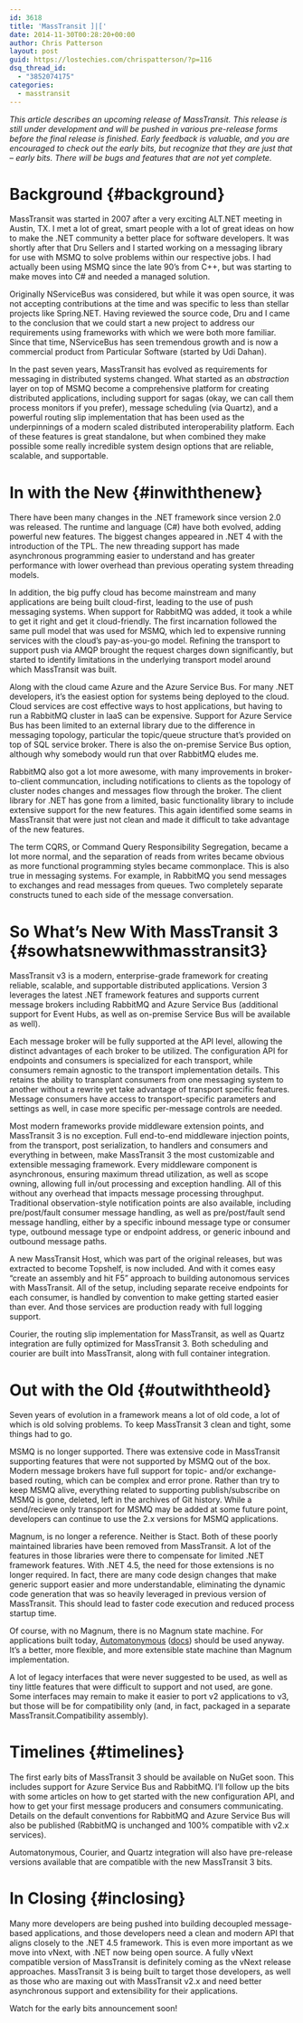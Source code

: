 ```yaml
---
id: 3618
title: 'MassTransit ]|['
date: 2014-11-30T00:28:20+00:00
author: Chris Patterson
layout: post
guid: https://lostechies.com/chrispatterson/?p=116
dsq_thread_id:
  - "3852074175"
categories:
  - masstransit
---
```

_This article describes an upcoming release of MassTransit. This release is still under development and will be pushed in various pre-release forms before the final release is finished. Early feedback is valuable, and you are encouraged to check out the early bits, but recognize that they are just that – early bits. There will be bugs and features that are not yet complete._

# Background {#background}

MassTransit was started in 2007 after a very exciting ALT.NET meeting in Austin, TX. I met a lot of great, smart people with a lot of great ideas on how to make the .NET community a better place for software developers. It was shortly after that Dru Sellers and I started working on a messaging library for use with MSMQ to solve problems within our respective jobs. I had actually been using MSMQ since the late 90’s from C++, but was starting to make moves into C# and needed a managed solution.

Originally NServiceBus was considered, but while it was open source, it was not accepting contributions at the time and was specific to less than stellar projects like Spring.NET. Having reviewed the source code, Dru and I came to the conclusion that we could start a new project to address our requirements using frameworks with which we were both more familiar. Since that time, NServiceBus has seen tremendous growth and is now a commercial product from Particular Software (started by Udi Dahan).

In the past seven years, MassTransit has evolved as requirements for messaging in distributed systems changed. What started as an _abstraction_ layer on top of MSMQ become a comprehensive platform for creating distributed applications, including support for sagas (okay, we can call them process monitors if you prefer), message scheduling (via Quartz), and a powerful routing slip implementation that has been used as the underpinnings of a modern scaled distributed interoperability platform. Each of these features is great standalone, but when combined they make possible some really incredible system design options that are reliable, scalable, and supportable.

# In with the New {#inwiththenew}

There have been many changes in the .NET framework since version 2.0 was released. The runtime and language (C#) have both evolved, adding powerful new features. The biggest changes appeared in .NET 4 with the introduction of the TPL. The new threading support has made asynchronous programming easier to understand and has greater performance with lower overhead than previous operating system threading models.

In addition, the big puffy cloud has become mainstream and many applications are being built cloud-first, leading to the use of push messaging systems. When support for RabbitMQ was added, it took a while to get it right and get it cloud-friendly. The first incarnation followed the same pull model that was used for MSMQ, which led to expensive running services with the cloud’s pay-as-you-go model. Refining the transport to support push via AMQP brought the request charges down significantly, but started to identify limitations in the underlying transport model around which MassTransit was built.

Along with the cloud came Azure and the Azure Service Bus. For many .NET developers, it’s the easiest option for systems being deployed to the cloud. Cloud services are cost effective ways to host applications, but having to run a RabbitMQ cluster in IaaS can be expensive. Support for Azure Service Bus has been limited to an external library due to the difference in messaging topology, particular the topic/queue structure that’s provided on top of SQL service broker. There is also the on-premise Service Bus option, although why somebody would run that over RabbitMQ eludes me.

RabbitMQ also got a lot more awesome, with many improvements in broker-to-client communcation, including notifications to clients as the topology of cluster nodes changes and messages flow through the broker. The client library for .NET has gone from a limited, basic functionality library to include extensive support for the new features. This again identified some seams in MassTransit that were just not clean and made it difficult to take advantage of the new features.

The term CQRS, or Command Query Responsibility Segregation, became a lot more normal, and the separation of reads from writes became obvious as more functional programming styles became commonplace. This is also true in messaging systems. For example, in RabbitMQ you send messages to exchanges and read messages from queues. Two completely separate constructs tuned to each side of the message conversation.

# So What’s New With MassTransit 3 {#sowhatsnewwithmasstransit3}

MassTransit v3 is a modern, enterprise-grade framework for creating reliable, scalable, and supportable distributed applications. Version 3 leverages the latest .NET framework features and supports current message brokers including RabbitMQ and Azure Service Bus (additional support for Event Hubs, as well as on-premise Service Bus will be available as well).

Each message broker will be fully supported at the API level, allowing the distinct advantages of each broker to be utilized. The configuration API for endpoints and consumers is specialized for each transport, while consumers remain agnostic to the transport implementation details. This retains the ability to transplant consumers from one messaging system to another without a rewrite yet take advantage of transport specific features. Message consumers have access to transport-specific parameters and settings as well, in case more specific per-message controls are needed.

Most modern frameworks provide middleware extension points, and MassTransit 3 is no exception. Full end-to-end middleware injection points, from the transport, post serialization, to handlers and consumers and everything in between, make MassTransit 3 the most customizable and extensible messaging framework. Every middleware component is asynchronous, ensuring maximum thread utilization, as well as scope owning, allowing full in/out processing and exception handling. All of this without any overhead that impacts message processing throughput. Traditional observation-style notification points are also available, including pre/post/fault consumer message handling, as well as pre/post/fault send message handling, either by a specific inbound message type or consumer type, outbound message type or endpoint address, or generic inbound and outbound message paths.

A new MassTransit Host, which was part of the original releases, but was extracted to become Topshelf, is now included. And with it comes easy “create an assembly and hit F5” approach to building autonomous services with MassTransit. All of the setup, including separate receive endpoints for each consumer, is handled by convention to make getting started easier than ever. And those services are production ready with full logging support.

Courier, the routing slip implementation for MassTransit, as well as Quartz integration are fully optimized for MassTransit 3. Both scheduling and courier are built into MassTransit, along with full container integration.

# Out with the Old {#outwiththeold}

Seven years of evolution in a framework means a lot of old code, a lot of which is old solving problems. To keep MassTransit 3 clean and tight, some things had to go.

MSMQ is no longer supported. There was extensive code in MassTransit supporting features that were not supported by MSMQ out of the box. Modern message brokers have full support for topic- and/or exchange-based routing, which can be complex and error prone. Rather than try to keep MSMQ alive, everything related to supporting publish/subscribe on MSMQ is gone, deleted, left in the archives of Git history. While a send/recieve only transport for MSMQ may be added at some future point, developers can continue to use the 2.x versions for MSMQ applications.

Magnum, is no longer a reference. Neither is Stact. Both of these poorly maintained libraries have been removed from MassTransit. A lot of the features in those libraries were there to compensate for limited .NET framework features. With .NET 4.5, the need for those extensions is no longer required. In fact, there are many code design changes that make generic support easier and more understandable, eliminating the dynamic code generation that was so heavily leveraged in previous version of MassTransit. This should lead to faster code execution and reduced process startup time.

Of course, with no Magnum, there is no Magnum state machine. For applications built today, [Automatonymous](http://www.nuget.org/packages/automatonymous) ([docs](http://automatonymous.readthedocs.org/en/latest/configuration/quickstart.html)) should be used anyway. It’s a better, more flexible, and more extensible state machine than Magnum implementation.

A lot of legacy interfaces that were never suggested to be used, as well as tiny little features that were difficult to support and not used, are gone. Some interfaces may remain to make it easier to port v2 applications to v3, but those will be for compatibility only (and, in fact, packaged in a separate MassTransit.Compatibility assembly).

# Timelines {#timelines}

The first early bits of MassTransit 3 should be available on NuGet soon. This includes support for Azure Service Bus and RabbitMQ. I’ll follow up the bits with some articles on how to get started with the new configuration API, and how to get your first message producers and consumers communicating. Details on the default conventions for RabbitMQ and Azure Service Bus will also be published (RabbitMQ is unchanged and 100% compatible with v2.x services).

Automatonymous, Courier, and Quartz integration will also have pre-release versions available that are compatible with the new MassTransit 3 bits.

# In Closing {#inclosing}

Many more developers are being pushed into building decoupled message-based applications, and those developers need a clean and modern API that aligns closely to the .NET 4.5 framework. This is even more important as we move into vNext, with .NET now being open source. A fully vNext compatible version of MassTransit is definitely coming as the vNext release approaches. MassTransit 3 is being built to target those developers, as well as those who are maxing out with MassTransit v2.x and need better asynchronous support and extensibility for their applications.

Watch for the early bits announcement soon!